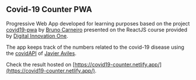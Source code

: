 ## Covid-19 Counter PWA

Progressive Web App developed for learning purposes based on the project [covid19-pwa](https://github.com/Tautorn/covid19-pwa) by [Bruno Carneiro](https://github.com/Tautorn) presented on the ReactJS course provided by [Digital Innovation One](https://web.digitalinnovation.one/).

The app keeps track of the numbers related to the covid-19 disease using the [covidAPI](https://coronavirus-19-api.herokuapp.com/) of [Javier Aviles](https://github.com/javieraviles).

Check the result hosted on [https://covid19-counter.netlify.app/](https://covid19-counter.netlify.app/).
